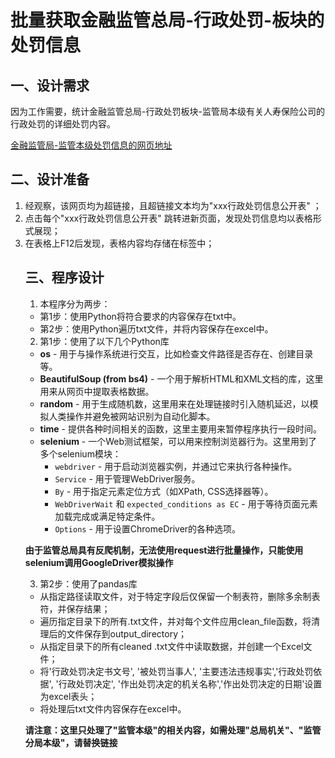 # 批量获取金融监管总局-行政处罚-板块的处罚信息
## 一、设计需求
因为工作需要，统计金融监管总局-行政处罚板块-监管局本级有关人寿保险公司的行政处罚的详细处罚内容。

[金融监管局-监管本级处罚信息的网页地址](https://www.cbirc.gov.cn/cn/view/pages/ItemList.html?itemPId=923&itemId=4114&itemUrl=ItemListRightList.html&itemName=%E7%9B%91%E7%AE%A1%E5%B1%80%E6%9C%AC%E7%BA%A7&itemsubPId=931&itemsubPName=%E8%A1%8C%E6%94%BF%E5%A4%84%E7%BD%9A#1)

## 二、设计准备
1. 经观察，该网页均为超链接，且超链接文本均为"xxx行政处罚信息公开表" ；
2. 点击每个"xxx行政处罚信息公开表" 跳转进新页面，发现处罚信息均以表格形式展现；
3. 在表格上F12后发现，表格内容均存储在<table><tr></tr></tabel>标签中；
## 三、程序设计
1. 本程序分为两步：
- 第1步：使用Python将符合要求的内容保存在txt中。
- 第2步：使用Python遍历txt文件，并将内容保存在excel中。
2. 第1步：使用了以下几个Python库
- **os** - 用于与操作系统进行交互，比如检查文件路径是否存在、创建目录等。
- **BeautifulSoup (from bs4)** - 一个用于解析HTML和XML文档的库，这里用来从网页中提取表格数据。
- **random** - 用于生成随机数，这里用来在处理链接时引入随机延迟，以模拟人类操作并避免被网站识别为自动化脚本。
- **time** - 提供各种时间相关的函数，这里主要用来暂停程序执行一段时间。
- **selenium** - 一个Web测试框架，可以用来控制浏览器行为。这里用到了多个selenium模块：
   - `webdriver` - 用于启动浏览器实例，并通过它来执行各种操作。
   - `Service` - 用于管理WebDriver服务。
   - `By` - 用于指定元素定位方式（如XPath, CSS选择器等）。
   - `WebDriverWait` 和 `expected_conditions as EC` - 用于等待页面元素加载完成或满足特定条件。
   - `Options` - 用于设置ChromeDriver的各种选项。

**由于监管总局具有反爬机制，无法使用request进行批量操作，只能使用selenium调用GoogleDriver模拟操作**

3. 第2步：使用了pandas库
- 从指定路径读取文件，对于特定字段后仅保留一个制表符，删除多余制表符，并保存结果；
- 遍历指定目录下的所有.txt文件，并对每个文件应用clean_file函数，将清理后的文件保存到output_directory；
- 从指定目录下的所有cleaned .txt文件中读取数据，并创建一个Excel文件；
- 将'行政处罚决定书文号', '被处罚当事人', '主要违法违规事实','行政处罚依据', '行政处罚决定', '作出处罚决定的机关名称','作出处罚决定的日期'设置为excel表头；
- 将处理后txt文件内容保存在excel中。

**请注意：这里只处理了"监管本级"的相关内容，如需处理"总局机关"、"监管分局本级"，请替换链接**